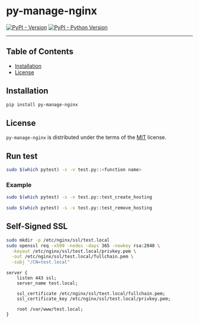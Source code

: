 # py-manage-nginx

[![PyPI - Version](https://img.shields.io/pypi/v/py-manage-nginx.svg)](https://pypi.org/project/py-manage-nginx)
[![PyPI - Python Version](https://img.shields.io/pypi/pyversions/py-manage-nginx.svg)](https://pypi.org/project/py-manage-nginx)

-----

## Table of Contents

- [Installation](#installation)
- [License](#license)

## Installation

```bash
pip install py-manage-nginx
```

## License

`py-manage-nginx` is distributed under the terms of the [MIT](https://spdx.org/licenses/MIT.html) license.

## Run test

```bash
sudo $(which pytest) -s -v test.py::<function name>
```

### Example

```bash
sudo $(which pytest) -s -v test.py::test_create_hosting
```

```bash
sudo $(which pytest) -s -v test.py::test_remove_hosting
```

## Self-Signed SSL

```bash
sudo mkdir -p /etc/nginx/ssl/test.local
sudo openssl req -x509 -nodes -days 365 -newkey rsa:2048 \
  -keyout /etc/nginx/ssl/test.local/privkey.pem \
  -out /etc/nginx/ssl/test.local/fullchain.pem \
  -subj "/CN=test.local"
```

```nginx
server {
    listen 443 ssl;
    server_name test.local;

    ssl_certificate /etc/nginx/ssl/test.local/fullchain.pem;
    ssl_certificate_key /etc/nginx/ssl/test.local/privkey.pem;

    root /var/www/test.local;
}
```

